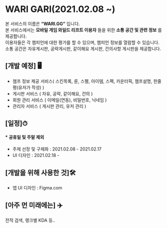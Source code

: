 # WARI GARI(2021.02.08 ~)
본 서비스의 이름은 **“WARI.GG”** 입니다.    
본 서비스에서는 **모바일 게임 와일드 리프트 이용자** 들을 위한 **소통 공간 및 관련 정보** 를 제공합니다.  
이용자들은 각 챔피언에 대한 평가를 할 수 있으며, 챔피언 정보를 열람할 수 있습니다.  
소통 공간은 자유게시판, 공략게시판, 같이해요 게시판, 건의사항 게시판을 제공합니다.

## [개발 예정] 🖥
- 챔프 정보 제공 서비스( 스킨목록, 룬, 스펠, 아이템, 스펙, 카운터픽, 챔프설명, 한줄평(유저가 작성) )  
- 게시판 서비스 ( 자유, 공략, 같이해요, 건의 )  
- 회원 관리 서비스 ( 이메일(연동), 비밀번호, 닉네임 )  
- 관리자 서비스 ( 게시판 관리, 유저 관리 )  

## [일정]⏱
#### * 공휴일 및 주말 제외
- 주제 선정 및 구체화 : 2021.02.08 - 2021.02.17 
- UI 디자인 : 2021.02.18 - 

## [개발을 위해 사용한 것]🛠
- 앱 UI 디자인 : Figma.com 

## [아주 먼 미래에는] ✈️
전적 검색, 랭크별 KDA 등..
